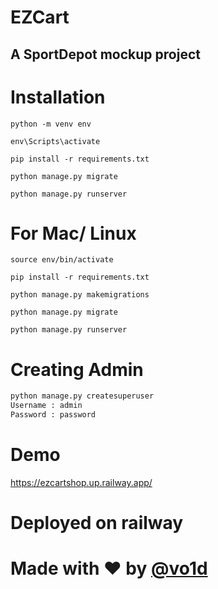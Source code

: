 # EZCart

## A SportDepot mockup project

# Installation

`python -m venv env`

`env\Scripts\activate`

`pip install -r requirements.txt`

`python manage.py migrate`

`python manage.py runserver`

# For Mac/ Linux

`source env/bin/activate`

`pip install -r requirements.txt`

`python manage.py makemigrations`

`python manage.py migrate`

`python manage.py runserver`

# Creating Admin

```python
python manage.py createsuperuser
Username : admin
Password : password
```
# Demo

https://ezcartshop.up.railway.app/

# Deployed on railway
# Made with ❤️ by [@vo1d](https://github.com/vo1d)